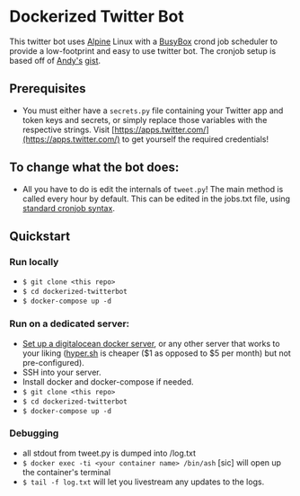 # Dockerized Twitter Bot

This twitter bot uses [Alpine](https://alpinelinux.org/) Linux with a [BusyBox](https://busybox.net/about.html) crond job scheduler to provide a low-footprint and easy to use twitter bot. The cronjob setup is based off of [Andy's](https://github.com/andyshinn) [gist](https://gist.github.com/andyshinn/3ae01fa13cb64c9d36e7).

## Prerequisites
* You must either have a `secrets.py` file containing your Twitter app and token keys and secrets, or simply replace those variables with the respective strings. Visit [https://apps.twitter.com/](https://apps.twitter.com/) to get yourself the required credentials!

## To change what the bot does:
* All you have to do is edit the internals of `tweet.py`! The main method is called every hour by default. This can be edited in the jobs.txt file, using [standard cronjob syntax](https://crontab.guru).

## Quickstart

### Run locally
* `$ git clone <this repo>`
* `$ cd dockerized-twitterbot`
* `$ docker-compose up -d`

### Run on a dedicated server:
* [Set up a digitalocean docker server](https://www.digitalocean.com/community/tutorials/how-to-use-the-digitalocean-docker-application), or any other server that works to your liking ([hyper.sh](https://hyper.sh/) is cheaper ($1 as opposed to $5 per month) but not pre-configured).
* SSH into your server.
* Install docker and docker-compose if needed.
* `$ git clone <this repo>`
* `$ cd dockerized-twitterbot`
* `$ docker-compose up -d`

### Debugging
* all stdout from tweet.py is dumped into /log.txt
* `$ docker exec -ti <your container name> /bin/ash` [sic] will open up the container's terminal
* `$ tail -f log.txt` will let you livestream any updates to the logs.
